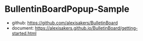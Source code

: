 # BullentinBoardPopup-Sample
* github: https://github.com/alexisakers/BulletinBoard
* document: https://alexisakers.github.io/BulletinBoard/getting-started.html
